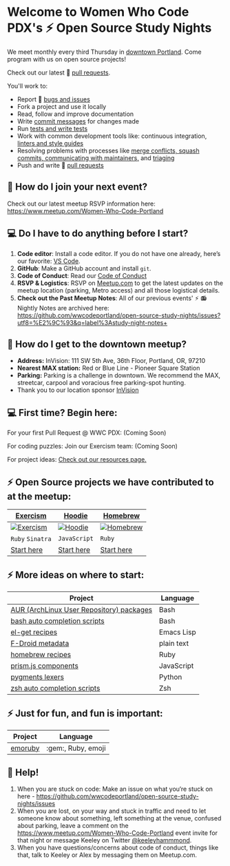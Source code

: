 # Welcome to Women Who Code PDX's :zap: Open Source Study Nights

We meet monthly every third Thursday in [downtown Portland](https://www.meetup.com/Women-Who-Code-Portland). Come program with us on open source projects! 

Check out our latest :fork_and_knife: [pull requests](https://github.com/wwcodeportland/open-source-study-nights/pulls).

You'll work to:
- Report :bug: [bugs and issues](https://github.com/hoodiehq/hoodie/blob/master/CONTRIBUTING.md#bug-reports) 
- Fork a project and use it locally
- Read, follow and improve documentation
- Write [commit messages](https://gist.github.com/stephenparish/9941e89d80e2bc58a153) for changes made
- Run [tests and write tests](https://github.com/hoodiehq/hoodie/blob/master/CODING_STYLE.md#client)
- Work with common development tools like: continuous integration, [linters and style guides](https://github.com/hoodiehq/hoodie/blob/master/CODING_STYLE.md)
- Resolving problems with processes like [merge conflicts, squash commits, communicating with maintainers,](https://github.com/hoodiehq/hoodie/blob/master/CONTRIBUTING.md#maintainers) and [triaging](https://github.com/hoodiehq/hoodie/blob/master/TRIAGING.md)
- Push and write :fork_and_knife: [pull requests](https://github.com/hoodiehq/hoodie/blob/master/CONTRIBUTING.md#pull-requests)

## :calendar: How do I join your next event?
Check out our latest meetup RSVP information here: https://www.meetup.com/Women-Who-Code-Portland

## :computer: Do I have to do anything before I start?
1. **Code editor**: Install a code editor. If you do not have one already, here’s our favorite: [VS Code](https://code.visualstudio.com/).
2. **GitHub**: Make a GitHub account and install `git`.
3. **Code of Conduct**: Read our [Code of Conduct](https://github.com/WomenWhoCode/guidelines-resources/blob/master/code_of_conduct.md)
4. **RSVP & Logistics**: RSVP on [Meetup.com](https://www.meetup.com/Women-Who-Code-Portland) to get the latest updates on the meetup location (parking, Metro access) and all those logistical details.
5. **Check out the Past Meetup Notes**: All of our previous events' ⚡ 📻 Nightly Notes are archived here: https://github.com/wwcodeportland/open-source-study-nights/issues?utf8=%E2%9C%93&q=label%3Astudy-night-notes+ 

## :city_sunset: How do I get to the downtown meetup?
- **Address:** InVision: 111 SW 5th Ave, 36th Floor, Portland, OR, 97210
- **Nearest MAX station:** Red or Blue Line - Pioneer Square Station
- **Parking:** Parking is a challenge in downtown. We recommend the MAX, streetcar, carpool and voracious free parking-spot hunting.
- Thank you to our location sponsor [InVision](https://invisionapp.com)

## :computer: First time? Begin here:

For your first Pull Request @ WWC PDX: (Coming Soon)

For coding puzzles: Join our Exercism team: (Coming Soon)

For project ideas: [Check out our resources page.](./docs/project-ideas.md)

## :zap: Open Source projects we have contributed to at the meetup:

| [Exercism](https://github.com/exercism/exercism.io)  | [Hoodie](https://github.com/hoodiehq/) |  [Homebrew](https://github.com/homebrew) |
| ------------- | ------------- |------------- |
| [![Exercism][exercism-logo]](http://exercism.io)  | [![Hoodie][hoodie-logo]](http://hood.ie)  | [![Homebrew][brew-logo]](http://brew.sh/)  |
| `Ruby` `Sinatra`  | `JavaScript` | `Ruby`  |
| [Start here](https://github.com/exercism/exercism.io#contributing-to-exercism)  | [Start here](https://github.com/hoodiehq/camp/issues) | [Start here](https://github.com/Homebrew/brew/blob/master/CONTRIBUTING.md)  |

[exercism-logo]: https://avatars2.githubusercontent.com/u/5624255?v=3&s=200
[hoodie-logo]: https://avatars1.githubusercontent.com/u/1888826?v=3&s=200
[brew-logo]: https://avatars2.githubusercontent.com/u/1503512?v=3&s=200

## :zap: More ideas on where to start:

<table>
    <thead>
        <tr><th>Project</th><th>Language</th></tr>
    </thead>
    <tbody>
        <tr>
            <td><a href="https://aur.archlinux.org/packages/">AUR (ArchLinux User Repository) packages</a></td>
            <td>Bash</td>
        </tr>
        <tr>
            <td><a href="https://github.com/scop/bash-completion">bash auto completion scripts</a></td>
            <td>Bash</td>
        </tr>
        <tr>
            <td><a href="https://github.com/dimitri/el-get/tree/master/recipes">el-get recipes</a></td>
            <td>Emacs Lisp</td>
        </tr>
        <tr>
            <td><a href="https://gitlab.com/fdroid/fdroiddata/tree/master/metadata">F-Droid metadata</a></td>
            <td>plain text</td>
        </tr>
        <tr>
            <td><a href="https://github.com/Homebrew/homebrew-core/tree/master/Formula">homebrew recipes</a></td>
            <td>Ruby</td>
        </tr>
        <tr>
            <td><a href="https://github.com/PrismJS/prism/tree/gh-pages/components">prism.js components</a></td>
            <td>JavaScript</td>
        </tr>
        <tr>
            <td><a href="https://bitbucket.org/birkenfeld/pygments-main/src/default/pygments/lexers/">pygments lexers</a></td>
            <td>Python</td>
        </tr>
        <tr>
            <td><a href="https://github.com/zsh-users/zsh-completions">zsh auto completion scripts</a></td>
            <td>Zsh</td>
        </tr>
    </tbody>
</table>

## :zap: Just for fun, and fun is important:
<table>
    <thead>
        <tr><th>Project</th><th>Language</th></tr>
    </thead>
    <tbody>
        <tr>
            <td><a href="https://github.com/searls/emoruby">emoruby</a></td>
            <td>:gem:, Ruby, emoji</td>
        </tr>
    </tbody>
</table>

## :raised_hands: Help!
1. When you are stuck on code: Make an issue on what you‘re stuck on here - https://github.com/wwcodeportland/open-source-study-nights/issues
2. When you are lost, on your way and stuck in traffic and need to let someone know about something, left something at the venue, confused about parking, leave a comment on the https://www.meetup.com/Women-Who-Code-Portland event invite for that night or message Keeley on Twitter [@keeleyhammmond](https://twitter.com/keeleyhammond).
3. When you have questions/concerns about code of conduct, things like that, talk to Keeley or Alex by messaging them on Meetup.com.

